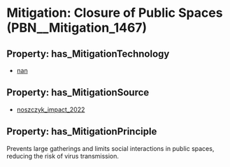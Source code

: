 # Mitigation: __Closure of Public Spaces__ (PBN__Mitigation_1467)

## Property: has_MitigationTechnology

* [nan](../Technology/PBN__Technology_22)

## Property: has_MitigationSource

* [noszczyk_impact_2022](../Article/PBN__Article_203)

## Property: has_MitigationPrinciple

Prevents large gatherings and limits social interactions in public spaces, reducing the risk of virus transmission.

